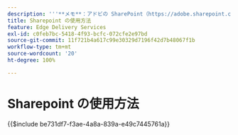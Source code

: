 ```yaml
---
description: '''**メモ**：アドビの SharePoint（https://adobe.sharepoint.com）を使用するプロジェクトの場合は、こちらから続けてください。'
title: Sharepoint の使用方法
feature: Edge Delivery Services
exl-id: c0feb7bc-5418-4f93-bcfc-072cfe2e97bd
source-git-commit: 11f721b4a617c99e30329d7196f42d7b48067f1b
workflow-type: tm+mt
source-wordcount: '20'
ht-degree: 100%

---
```


# Sharepoint の使用方法

{{$include be731df7-f3ae-4a8a-839a-e49c7445761a}}

